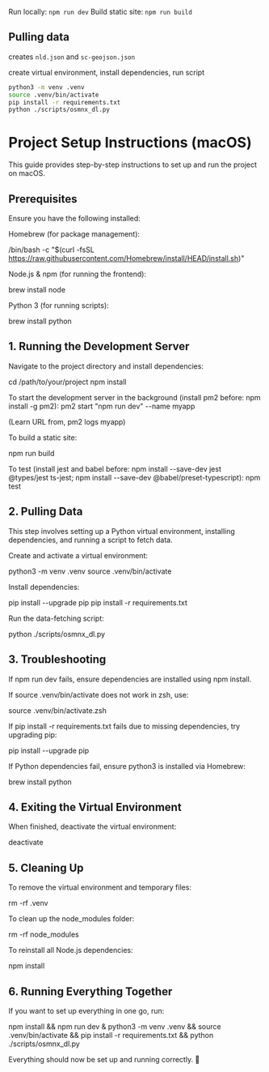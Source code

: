 Run locally: `npm run dev`
Build static site: `npm run build`

## Pulling data

creates `nld.json` and `sc-geojson.json`

create virtual environment, install dependencies, run script

```bash
python3 -m venv .venv
source .venv/bin/activate
pip install -r requirements.txt
python ./scripts/osmnx_dl.py
```


# Project Setup Instructions (macOS)

This guide provides step-by-step instructions to set up and run the project on macOS. 

## Prerequisites

Ensure you have the following installed:

Homebrew (for package management):

/bin/bash -c "$(curl -fsSL https://raw.githubusercontent.com/Homebrew/install/HEAD/install.sh)"

Node.js & npm (for running the frontend):

brew install node

Python 3 (for running scripts):

brew install python

## 1. Running the Development Server

Navigate to the project directory and install dependencies:

cd /path/to/your/project
npm install

To start the development server in the background (install pm2 before: npm install -g pm2):
pm2 start "npm run dev" --name myapp

(Learn URL from, pm2 logs myapp)

To build a static site:

npm run build

To test (install jest and babel before: npm install --save-dev jest @types/jest ts-jest; npm install --save-dev @babel/preset-typescript):
npm test

## 2. Pulling Data

This step involves setting up a Python virtual environment, installing dependencies, and running a script to fetch data.

Create and activate a virtual environment:

python3 -m venv .venv
source .venv/bin/activate

Install dependencies:

pip install --upgrade pip
pip install -r requirements.txt

Run the data-fetching script:

python ./scripts/osmnx_dl.py

## 3. Troubleshooting

If npm run dev fails, ensure dependencies are installed using npm install.

If source .venv/bin/activate does not work in zsh, use:

source .venv/bin/activate.zsh

If pip install -r requirements.txt fails due to missing dependencies, try upgrading pip:

pip install --upgrade pip

If Python dependencies fail, ensure python3 is installed via Homebrew:

brew install python

## 4. Exiting the Virtual Environment

When finished, deactivate the virtual environment:

deactivate

## 5. Cleaning Up

To remove the virtual environment and temporary files:

rm -rf .venv

To clean up the node_modules folder:

rm -rf node_modules

To reinstall all Node.js dependencies:

npm install

## 6. Running Everything Together

If you want to set up everything in one go, run:

npm install && npm run dev &
python3 -m venv .venv && source .venv/bin/activate && pip install -r requirements.txt && python ./scripts/osmnx_dl.py

Everything should now be set up and running correctly. 🚀

